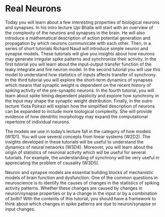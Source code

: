 # Real Neurons

Today you will learn about a few interesting properties of biological neurons and synapses. In his intro lecture Upi Bhalla will start with an overview of the complexity of the neurons and synapses in the brain. He will also introduce a mathematical description of action potential generation and propagation by which neurons communicate with each other. Then, in a series of short tutorials Richard Naud will introduce simple neuron and synapse models. These tutorials will give you insights about how neurons may generate irregular spike patterns and synchronize their activity. In the first tutorial you will learn about the input-output transfer function of the leaky integrate and fire neuron model. In the second tutorial you will use this model to understand how statistics of inputs affects transfer of synchrony. In the third tutorial you will explore the short-term dynamics of synapses which means that synaptic weight is dependent on the recent history of spiking activity of the pre-synaptic neurons. In the fourth tutorial, you will learn about spike timing dependent plasticity and explore how synchrony in the input may shape the synaptic weight distribution. Finally, in the outro lecture Yiota Poirazi will explain how the simplified description of neurons can be expanded to include more biological complexity. She will provide evidence of how dendritic morphology may expand the computational repertoire of individual neurons.
 
The models we use in today’s lecture fall in the category of how models (W1D1). You will use several concepts from linear systems (W2D2). The insights developed in these tutorials will be useful to understand the dynamics of neural networks (W3D4). Moreover, you will learn about the origin of statistics of neuronal activity which will be useful for several tutorials. For example, the understanding of synchrony will be very useful in appreciating the problem of causality (W3D5).
 
Neuron and synapse models are essential building blocks of mechanistic models of brain function and dysfunction. One of the common questions in neuroscience is to identify the causes of changes in the statistics of spiking activity patterns. Whether these changes are caused by changes in neuron/synapse properties or by a change in the input or by a combination of both? With the contents of this tutorial, you should have a framework to think about which changes in spike patterns are due to neuron/synapse or input changes.
